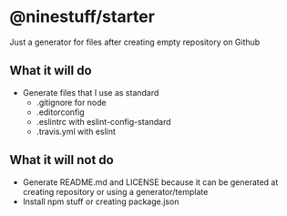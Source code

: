 # @ninestuff/starter
Just a generator for files after creating empty repository on Github

## What it will do

* Generate files that I use as standard
  * .gitignore for node
  * .editorconfig
  * .eslintrc with eslint-config-standard
  * .travis.yml with eslint

## What it will not do

* Generate README.md and LICENSE because it can be generated at creating repository or using a generator/template
* Install npm stuff or creating package.json
